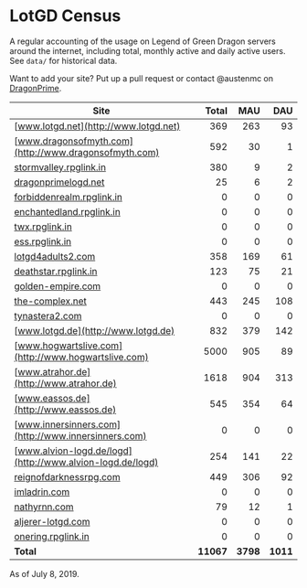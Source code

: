 # LotGD Census
A regular accounting of the usage on Legend of Green Dragon servers around the internet, including total, monthly active and daily active users. See `data/` for historical data.

Want to add your site? Put up a pull request or contact @austenmc on [DragonPrime](http://dragonprime.net).


Site | Total | MAU | DAU
--- | ---:| ---:| ---:
[www.lotgd.net](http://www.lotgd.net)|369|263|93
[www.dragonsofmyth.com](http://www.dragonsofmyth.com)|592|30|1
[stormvalley.rpglink.in](http://stormvalley.rpglink.in)|380|9|2
[dragonprimelogd.net](http://dragonprimelogd.net)|25|6|2
[forbiddenrealm.rpglink.in](http://forbiddenrealm.rpglink.in)|0|0|0
[enchantedland.rpglink.in](http://enchantedland.rpglink.in)|0|0|0
[twx.rpglink.in](http://twx.rpglink.in)|0|0|0
[ess.rpglink.in](http://ess.rpglink.in)|0|0|0
[lotgd4adults2.com](http://lotgd4adults2.com)|358|169|61
[deathstar.rpglink.in](http://deathstar.rpglink.in)|123|75|21
[golden-empire.com](http://golden-empire.com)|0|0|0
[the-complex.net](http://the-complex.net)|443|245|108
[tynastera2.com](http://tynastera2.com)|0|0|0
[www.lotgd.de](http://www.lotgd.de)|832|379|142
[www.hogwartslive.com](http://www.hogwartslive.com)|5000|905|89
[www.atrahor.de](http://www.atrahor.de)|1618|904|313
[www.eassos.de](http://www.eassos.de)|545|354|64
[www.innersinners.com](http://www.innersinners.com)|0|0|0
[www.alvion-logd.de/logd](http://www.alvion-logd.de/logd)|254|141|22
[reignofdarknessrpg.com](http://reignofdarknessrpg.com)|449|306|92
[imladrin.com](http://imladrin.com)|0|0|0
[nathyrnn.com](http://nathyrnn.com)|79|12|1
[aljerer-lotgd.com](http://aljerer-lotgd.com)|0|0|0
[onering.rpglink.in](http://onering.rpglink.in)|0|0|0
**Total**|**11067**|**3798**|**1011**

As of July 8, 2019.
